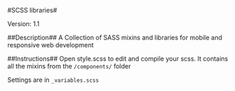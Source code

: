 
#SCSS libraries#

Version: 1.1

##Description##
A Collection of SASS mixins and libraries for mobile and responsive web development


##Instructions##
Open style.scss to edit and compile your scss. It contains all the mixins from the ```/components/``` folder

Settings are in ```_variables.scss``` 

